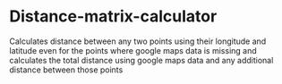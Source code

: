 # Distance-matrix-calculator
Calculates distance between any two points using their longitude and latitude even for the points where google maps data is missing and calculates the total distance using google maps data and any additional distance between those points
